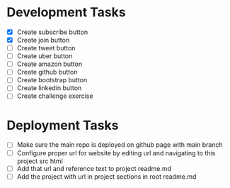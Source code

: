 # Development Tasks
- [X] Create subscribe button
- [X] Create join button
- [ ] Create tweet button
- [ ] Create uber button
- [ ] Create amazon button
- [ ] Create github button
- [ ] Create bootstrap button
- [ ] Create linkedin button
- [ ] Create challenge exercise

# Deployment Tasks
- [ ] Make sure the main repo is deployed on github page with main branch
- [ ] Configure proper url for website by editing url and navigating to this project src html
- [ ] Add that url and reference text to project readme.md
- [ ] Add the project with url in project sections in root readme.md

